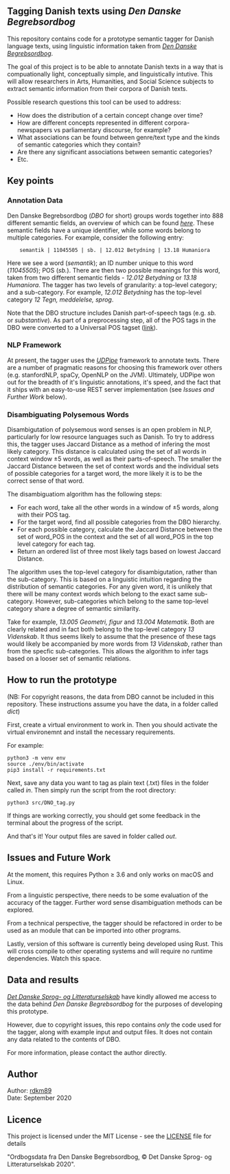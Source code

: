 ## Tagging Danish texts using _Den Danske Begrebsordbog_

This repository contains code for a prototype semantic tagger for Danish language texts, using linguistic information taken from _[Den Danske Begrebsordbog](https://dsl.dk/projekter/den-danske-begrebsordbog)_.

The goal of this project is to be able to annotate Danish texts in a way that is compuationally light, conceptually simple, and linguistically intutive. This will allow researchers in Arts, Humanities, and Social Science subjects to extract semantic information from their corpora of Danish texts.

Possible research questions this tool can be used to address:

  - How does the distribution of a certain concept change over time?
  - How are different concepts represented in different corpora- newspapers vs parliamentary discourse, for example?
  - What associations can be found between genre/text type and the kinds of semantic categories which they contain?
  - Are there any significant associations between semantic categories? 
  - Etc.


## Key points

### Annotation Data

Den Danske Begrebsordbog (_DBO_ for short) groups words together into 888 different semantic fields, an overview of which can be found _[here](https://www.dansksproghistorie.dk/wp-content/uploads/2016/08/19.-Den-Danske-Begrebsordbogs-kapitel-og-afsnitsoversigt.pdf)_. These semantic fields have a unique identifier, while some words belong to multiple categories. For example, consider the following entry:

```
    semantik | 11045505 | sb. | 12.012 Betydning | 13.18 Humaniora
```

Here we see a word (_semantik_); an ID number unique to this word (_11045505_); POS (_sb._). There are then two possible meanings for this word, taken from two different semantic fields - _12.012 Betydning_ or _13.18 Humaniora_. The tagger has two levels of granularity: a top-level category; and a sub-category. For example, _12.012 Betydning_ has the top-level category _12 Tegn, meddelelse, sprog_.

Note that the DBO structure includes Danish part-of-speech tags (e.g. _sb._ or _substantive_). As part of a preprocessing step, all of the POS tags in the DBO were converted to a Universal POS tagset ([link](https://universaldependencies.org/treebanks/da_ddt/index.html)).

### NLP Framework

At present, the tagger uses the _[UDPipe](http://ufal.mff.cuni.cz/udpipe)_ framework to annotate texts. There are a number of pragmatic reasons for choosing this framework over others (e.g. stanfordNLP, spaCy, OpenNLP on the JVM). Ultimately, UDPipe won out for the breadth of it's linguistic annotations, it's speed, and the fact that it ships with an easy-to-use REST server implementation (see _Issues and Further Work_ below).

### Disambiguating Polysemous Words

Disambigutation of polysemous word senses is an open problem in NLP, particularly for low resource languages such as Danish. To try to address this, the tagger uses Jaccard Distance as a method of infering the most likely category. This distance is calculated using the set of all words in context window ±5 words, as well as their parts-of-speech. The smaller the Jaccard Distance between the set of context words and the individual sets of possible categories for a target word, the more likely it is to be the correct sense of that word.

The disambiguatiom algorithm has the following steps:

  - For each word, take all the other words in a window of ±5 words, along with their POS tag.
  - For the target word, find all possible categories from the DBO hierarchy.
  - For each possible category, calculate the Jaccard Distance between the set of word_POS in the context and the set of all word_POS in the top level category for each tag.
  - Return an ordered list of three most likely tags based on lowest Jaccard Distance.
  
The algorithm uses the top-level category for disambigutation, rather than the sub-category. This is based on a linguistic intuition regarding the distribution of semantic categories. For any given word, it is unlikely that there will be many context words which belong to the exact same sub-category. However, sub-categories which belong to the same top-level category share a degree of semantic similarity. 

Take for example, _13.005 Geometri, figur_ and _13.004 Matematik_. Both are clearly related and in fact both belong to the top-level category _13 Videnskab_. It thus seems likely to assume that the presence of these tags would likely be accompanied by more words from _13 Videnskab_, rather than from the specfic sub-categories. This allows the algorithm to infer tags based on a looser set of semantic relations.
  

## How to run the prototype

(NB: For copyright reasons, the data from DBO cannot be included in this repository. These instructions assume you have the data, in a folder called _dict_)

First, create a virtual environment to work in. Then you should activate the virtual environemnt and install the necessary requirements.

For example:

```
python3 -m venv env
source ./env/bin/activate
pip3 install -r requirements.txt
```

Next, save any data you want to tag as plain text (.txt) files in the folder called _*in*_. Then simply run the script from the root directory:

```
python3 src/DNO_tag.py
```

If things are working correctly, you should get some feedback in the terminal about the progress of the script. 

And that's it! Your output files are saved in folder called _*out*_.


## Issues and Future Work

At the moment, this requires Python ≥ 3.6 and only works on macOS and Linux. 

From a linguistic perspective, there needs to be some evaluation of the accuracy of the tagger. Further word sense disambiguation methods can be explored.

From a technical perspective, the tagger should be refactored in order to be used as an module that can be imported into other programs.

Lastly, version of this software is currently being developed using Rust. This will cross compile to other operating systems and will require no runtime dependencies. Watch this space.


## Data and results

_[Det Danske Sprog- og Litteraturselskab](https://dsl.dk/)_ have kindly allowed me access to the data behind _Den Danske Begrebsordbog_ for the purposes of developing this prototype.

However, due to copyright issues, this repo contains _only_ the code used for the tagger, along with example input and output files. It does not contain any data related to the contents of DBO.

For more information, please contact the author directly.

## Author

Author:   [rdkm89](https://github.com/rdkm89) <br>
Date:     September 2020

## Licence

This project is licensed under the MIT License - see the [LICENSE](LICENSE) file for details

"Ordbogsdata fra Den Danske Begrebsordbog, © Det Danske Sprog- og Litteraturselskab
2020".
